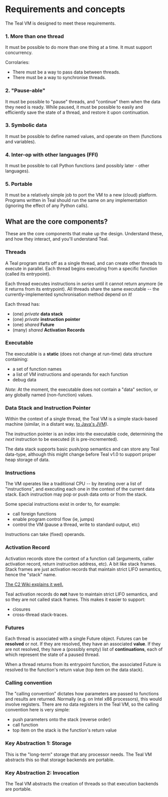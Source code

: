 # Requirements and concepts

The Teal VM is designed to meet these requirements.

### 1. More than one thread

It must be possible to do more than one thing at a time. It must support
concurrency.

Corrolaries:
- There must be a way to pass data between threads.
- There must be a way to synchronise threads.

### 2. "Pause-able"

It must be possible to "pause" threads, and "continue" them when the data they
need is ready. While paused, it must be possible to easily and efficiently save
the state of a thread, and restore it upon continuation.

### 3. Symbolic data

It must be possible to define named values, and operate on them (functions and
variables).

### 4. Inter-op with other languages (FFI)

It must be possible to call Python functions (and possibly later - other
languages).

### 5. Portable

It must be a relatively simple job to port the VM to a new (cloud) platform.
Programs written in Teal should run the same on any implementation (ignoring the
effect of any Python calls).


## What are the core components?

These are the core components that make up the design. Understand these, and how
they interact, and you'll understand Teal.


### Threads

A Teal program starts off as a single thread, and can create other threads to
execute in parallel. Each thread begins executing from a specific function
(called its entrypoint).

Each thread executes instructions in *series* until it cannot return anymore (ie
it returns from its entrypoint). All threads share the same executable -- the
currently-implemented synchronisation method depend on it!

Each thread has:

- (one) *private* **data stack**
- (one) *private* **instruction pointer**
- (one) *shared* **Future**
- (many) *shared* **Activation Records**

### Executable

The executable is a **static** (does not change at run-time) data structure
containing:

- a set of function names
- a list of VM instructions and operands for each function
- debug data

*Note*: At the moment, the executable does not contain a "data" section, or any
globally named (non-function) values.

### Data Stack and Instruction Pointer

Within the context of a single thread, the Teal VM is a simple stack-based
machine (similar, in a distant way, [to Java's JVM][jvm]).

The instruction pointer is an index into the executable code, determining the
*next* instruction to be executed (it is pre-incremented).

The data stack supports basic push/pop semantics and can store any Teal
data-type, although this might change before Teal v1.0 to support proper heap
storage of data.

[jvm]: https://www.jopdesign.com/doc/stack.pdf

### Instructions

The VM operates like a traditional CPU -- by iterating over a list of
"instructions", and executing each one in the context of the current data stack.
Each instruction may pop or push data onto or from the stack.

Some special instructions exist in order to, for example:
- call foreign functions
- enable program control flow (ie, jumps)
- control the VM (pause a thread, write to standard output, etc) 

Instructions can take (fixed) operands.

### Activation Record

Activation records store the context of a function call (arguments, caller
activation record, return instruction address, etc). A bit like stack frames.
Stack frames are just activation records that maintain strict LIFO semantics,
hence the "stack" name.

[The C2 Wiki explains it well.](https://wiki.c2.com/?ActivationRecord)

Teal activation records do **not** have to maintain strict LIFO semantics, and
so they are not called stack frames. This makes it easier to support:
- closures
- cross-thread stack-traces.

### Futures

Each thread is associated with a single Future object. Futures can be
**resolved** or not. If they are resolved, they have an associated **value**. If
they are not resolved, they have a (possibly empty) list of **continuations**,
each of which represent the state of a paused thread.

When a thread returns from its entrypoint function, the associated Future is
resolved to the function's return value (top item on the data stack).

### Calling convention

The "calling convention" dictates how parameters are passed to functions and
results are returned. Normally (e.g. on Intel x86 processors), this would
involve registers. There are no data registers in the Teal VM, so the calling
convention here is very simple:

- push parameters onto the stack (reverse order)
- call function
- top item on the stack is the function's return value


### Key Abstraction 1: Storage

This is the "long-term" storage that any processor needs. The Teal VM abstracts
this so that storage backends are portable.


### Key Abstraction 2: Invocation

The Teal VM abstracts the creation of threads so that execution backends are
portable.
